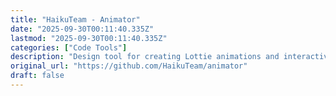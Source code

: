 ```yaml
---
title: "HaikuTeam - Animator"
date: "2025-09-30T00:11:40.335Z"
lastmod: "2025-09-30T00:11:40.335Z"
categories: ["Code Tools"]
description: "Design tool for creating Lottie animations and interactive web components - HaikuTeam/animator"
original_url: "https://github.com/HaikuTeam/animator"
draft: false
---
```

